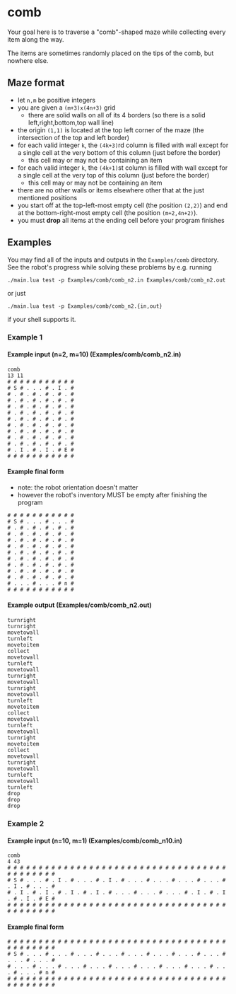 # comb

Your goal here is to traverse a "comb"-shaped maze while collecting every item along the way.

The items are sometimes randomly placed on the tips of the comb, but nowhere else.


## Maze format
- let `n,m` be positive integers
- you are given a `(m+3)x(4n+3)` grid
  - there are solid walls on all of its 4 borders (so there is a solid left,right,bottom,top wall line)
- the origin `(1,1)` is located at the top left corner of the maze (the intersection of the top and left border)
- for each valid integer `k`, the `(4k+3)`rd column is filled with wall except for a single cell at the very bottom of this column (just before the border)
  - this cell may or may not be containing an item
- for each valid integer `k`, the `(4k+1)`st column is filled with wall except for a single cell at the very top of this column (just before the border)
  - this cell may or may not be containing an item
- there are no other walls or items elsewhere other that at the just mentioned positions
- you start off at the top-left-most empty cell (the position `(2,2)`) and end at the bottom-right-most empty cell (the position `(m+2,4n+2)`).
- you must **drop** all items at the ending cell before your program finishes
## Examples
You may find all of the inputs and outputs in the `Examples/comb` directory.
See the robot's progress while solving these problems by e.g. running
```
./main.lua test -p Examples/comb/comb_n2.in Examples/comb/comb_n2.out
```
or just
```
./main.lua test -p Examples/comb/comb_n2.{in,out}
```
if your shell supports it.
### Example 1
#### Example input (n=2, m=10) (Examples/comb/comb_n2.in)
```
comb
13 11
# # # # # # # # # # #
# S # . . . # . I . #
# . # . # . # . # . #
# . # . # . # . # . #
# . # . # . # . # . #
# . # . # . # . # . #
# . # . # . # . # . #
# . # . # . # . # . #
# . # . # . # . # . #
# . # . # . # . # . #
# . # . # . # . # . #
# . I . # . I . # E #
# # # # # # # # # # #
```
#### Example final form
- note: the robot orientation doesn't matter
- however the robot's inventory MUST be empty after finishing the program
```
# # # # # # # # # # #
# S # . . . # . . . #
# . # . # . # . # . #
# . # . # . # . # . #
# . # . # . # . # . #
# . # . # . # . # . #
# . # . # . # . # . #
# . # . # . # . # . #
# . # . # . # . # . #
# . # . # . # . # . #
# . # . # . # . # . #
# . . . # . . . # n #
# # # # # # # # # # #
```
#### Example output (Examples/comb/comb_n2.out)
```
turnright
turnright
movetowall
turnleft
movetoitem
collect
movetowall
turnleft
movetowall
turnright
movetowall
turnright
movetowall
turnleft
movetoitem
collect
movetowall
turnleft
movetowall
turnright
movetoitem
collect
movetowall
turnright
movetowall
turnleft
movetowall
turnleft
drop
drop
drop
```
### Example 2
#### Example input (n=10, m=1) (Examples/comb/comb_n10.in)
```
comb
4 43
# # # # # # # # # # # # # # # # # # # # # # # # # # # # # # # # # # # # # # # # # # #
# S # . . . # . I . # . . . # . I . # . . . # . . . # . . . # . . . # . I . # . . . #
# . I . # . I . # . I . # . I . # . . . # . . . # . . . # . I . # . I . # . I . # E #
# # # # # # # # # # # # # # # # # # # # # # # # # # # # # # # # # # # # # # # # # # #
```
#### Example final form

```
# # # # # # # # # # # # # # # # # # # # # # # # # # # # # # # # # # # # # # # # # # #
# S # . . . # . . . # . . . # . . . # . . . # . . . # . . . # . . . # . . . # . . . #
# . . . # . . . # . . . # . . . # . . . # . . . # . . . # . . . # . . . # . . . # n #
# # # # # # # # # # # # # # # # # # # # # # # # # # # # # # # # # # # # # # # # # # #
```
